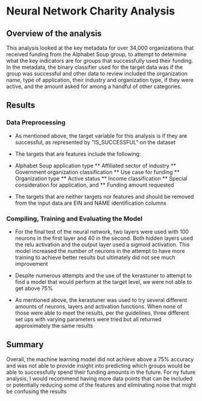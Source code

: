 # Neural Network Charity Analysis

## Overview of the analysis

This analysis looked at the key metadata for over 34,000 organizations that received funding from the Alphabet Soup group, to attempt to determine what the key indicators are for groups that successfully used their funding. In the metadata, the binary classifier used for the target data was if the group was successful and other data to review included the organization name, type of application, their industry and organization type, if they were active, and the amount asked for among a handful of other categories.

## Results

### Data Preprocessing

* As mentioned above, the target variable for this analysis is if they are successful, as represented by "IS_SUCCESSFUL" on the dataset

* The targets that are features include the following:
*   Alphabet Soup application type
** Affiliated sector of industry
** Government organization classification
** Use case for funding
** Organization type
** Active status
** Income classification
** Special consideration for application, and
** Funding amount requested

* The targets that are neither targets nor features and should be removed from the input data are EIN and NAME identification columns

### Compiling, Training and Evaluating the Model

* For the final test of the neural network, two layers were used with 100 neurons in the first layer and 40 in the second. Both hidden layers used the relu activation and the output layer used a sigmoid activation. This model increased the number of neurons in the attempt to have more training to achieve better results but ultimately did not see much improvement

* Despite numerous attempts and the use of the kerastuner to attempt to find a model that would perform at the target level, we were not able to get above 75%

* As mentioned above, the kerastuner was used to try several different amounts of neurons, layers and activation functions. When none of those were able to meet the results, per the guidelines, three different set ups with varying parameters were tried but all returned approximately the same results

## Summary

Overall, the machine learning model did not achieve above a 75% accuracy and was not able to provide insight into predicting which groups would be able to successfully spend their funding amounts in the future. For ny future analysis, I would recommend having more data points that can be included or potentially reducing some of the features and eliminating noise that might be confusing the results

